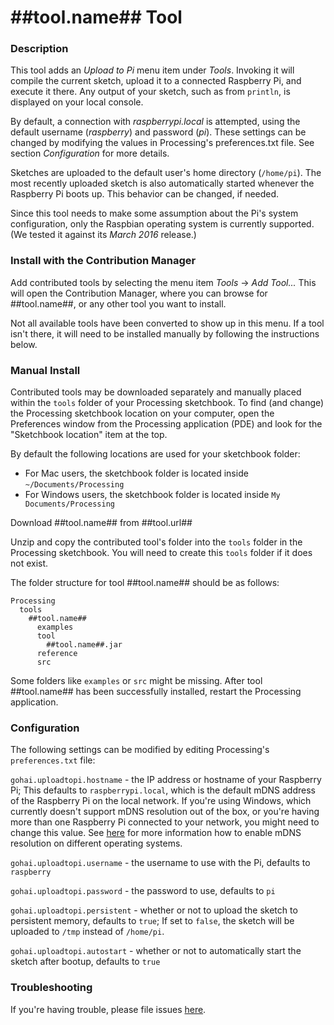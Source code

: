 # ##tool.name## Tool

### Description

This tool adds an _Upload to Pi_ menu item under _Tools_. Invoking it will compile the current sketch, upload it to a connected Raspberry Pi, and execute it there. Any output of your sketch, such as from `println`, is displayed on your local console.

By default, a connection with _raspberrypi.local_ is attempted, using the default username (_raspberry_) and password (_pi_). These settings can be changed by modifying the values in Processing's preferences.txt file. See section _Configuration_ for more details.

Sketches are uploaded to the default user's home directory (`/home/pi`). The most recently uploaded sketch is also automatically started whenever the Raspberry Pi boots up. This behavior can be changed, if needed.

Since this tool needs to make some assumption about the Pi's system configuration, only the Raspbian operating system is currently supported. (We tested it against its _March 2016_ release.)

### Install with the Contribution Manager

Add contributed tools by selecting the menu item _Tools_ → _Add Tool..._ This will open the Contribution Manager, where you can browse for ##tool.name##, or any other tool you want to install.

Not all available tools have been converted to show up in this menu. If a tool isn't there, it will need to be installed manually by following the instructions below.

### Manual Install

Contributed tools may be downloaded separately and manually placed within the `tools` folder of your Processing sketchbook. To find (and change) the Processing sketchbook location on your computer, open the Preferences window from the Processing application (PDE) and look for the "Sketchbook location" item at the top.

By default the following locations are used for your sketchbook folder: 
  * For Mac users, the sketchbook folder is located inside `~/Documents/Processing` 
  * For Windows users, the sketchbook folder is located inside `My Documents/Processing`

Download ##tool.name## from ##tool.url##

Unzip and copy the contributed tool's folder into the `tools` folder in the Processing sketchbook. You will need to create this `tools` folder if it does not exist.
    
The folder structure for tool ##tool.name## should be as follows:

```
Processing
  tools
    ##tool.name##
      examples
      tool
        ##tool.name##.jar
      reference
      src
```
                      
Some folders like `examples` or `src` might be missing. After tool ##tool.name## has been successfully installed, restart the Processing application.

### Configuration

The following settings can be modified by editing Processing's `preferences.txt` file:

`gohai.uploadtopi.hostname` - the IP address or hostname of your Raspberry Pi; This defaults to `raspberrypi.local`, which is the default mDNS address of the Raspberry Pi on the local network. If you're using Windows, which currently doesn't support mDNS resolution out of the box, or you're having more than one Raspberry Pi connected to your network, you might need to change this value. See [here](https://learn.adafruit.com/bonjour-zeroconf-networking-for-windows-and-linux/overview) for more information how to enable mDNS resolution on different operating systems.

`gohai.uploadtopi.username` - the username to use with the Pi, defaults to `raspberry`

`gohai.uploadtopi.password` - the password to use, defaults to `pi`

`gohai.uploadtopi.persistent` - whether or not to upload the sketch to persistent memory, defaults to `true`; If set to `false`, the sketch will be uploaded to `/tmp` instead of `/home/pi`.

`gohai.uploadtopi.autostart` - whether or not to automatically start the sketch after bootup, defaults to `true`

### Troubleshooting

If you're having trouble, please file issues [here](https://github.com/gohai/processing-uploadtopi/issues/new).
